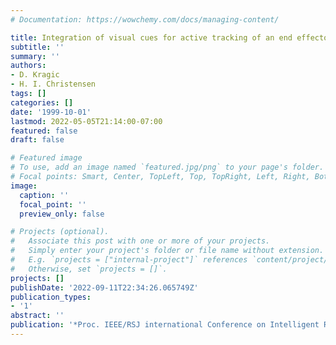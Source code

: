 ```yaml
---
# Documentation: https://wowchemy.com/docs/managing-content/

title: Integration of visual cues for active tracking of an end effector
subtitle: ''
summary: ''
authors:
- D. Kragic
- H. I. Christensen
tags: []
categories: []
date: '1999-10-01'
lastmod: 2022-05-05T21:14:00-07:00
featured: false
draft: false

# Featured image
# To use, add an image named `featured.jpg/png` to your page's folder.
# Focal points: Smart, Center, TopLeft, Top, TopRight, Left, Right, BottomLeft, Bottom, BottomRight.
image:
  caption: ''
  focal_point: ''
  preview_only: false

# Projects (optional).
#   Associate this post with one or more of your projects.
#   Simply enter your project's folder or file name without extension.
#   E.g. `projects = ["internal-project"]` references `content/project/deep-learning/index.md`.
#   Otherwise, set `projects = []`.
projects: []
publishDate: '2022-09-11T22:34:26.065749Z'
publication_types:
- '1'
abstract: ''
publication: '*Proc. IEEE/RSJ international Conference on Intelligent Robots and Systems*'
---
```


